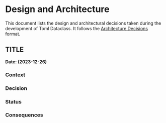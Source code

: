 # Design and Architecture

This document lists the design and architectural decisions taken
during the development of Toml Dataclass. It follows
the [Architecture Decisions](https://cognitect.com/blog/2011/11/15/documenting-architecture-decisions.html) format.

## TITLE

**Date: (2023-12-26)**

### Context

### Decision

### Status

### Consequences

